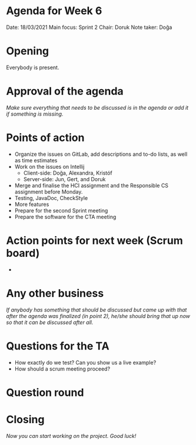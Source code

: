 # Agenda for Week 6

Date:           18/03/2021 
Main focus:     Sprint 2
Chair:          Doruk
Note taker:     Doğa


# Opening
 Everybody is present.

# Approval of the agenda
*Make sure everything that needs to be discussed is in the agenda or add it if something is missing.*

# Points of action
 - Organize the issues on GitLab, add descriptions and to-do lists, as well as time estimates
 - Work on the issues on Intellij
     - Client-side: Doğa, Alexandra, Kristóf
     - Server-side: Jun, Gert, and Doruk
 - Merge and finalise the HCI assignment and the Responsible CS assignment before Monday.
 - Testing, JavaDoc, CheckStyle
 - More features
 - Prepare for the second Sprint meeting
 - Prepare the software for the CTA meeting


# Action points for next week (Scrum board)
 - 

# Any other business
*If anybody has something that should be discussed but came up with that after the agenda was finalized (in point 2), he/she should bring that up now so that it can be discussed after all.*


# Questions for the TA
 - How exactly do we test? Can you show us a live example?
 - How should a scrum meeting proceed? 

# Question round


# Closing
*Now you can start working on the project. Good luck!*